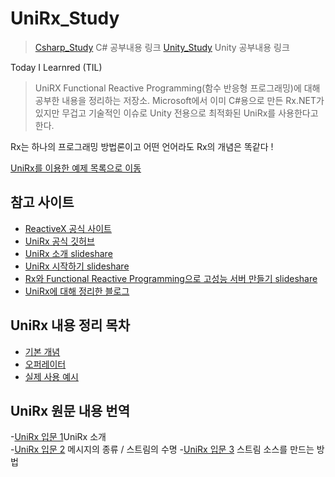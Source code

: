 # UniRx_Study

> [Csharp_Study](https://github.com/twozeronine/Csharp_Study) C# 공부내용 링크
> [Unity_Study](https://github.com/twozeronine/Unity_Study) Unity 공부내용 링크

Today I Learnred (TIL)

> UniRX Functional Reactive Programming(함수 반응형 프로그래밍)에 대해 공부한 내용을 정리하는 저장소.
> Microsoft에서 이미 C#용으로 만든 Rx.NET가 있지만 무겁고 기술적인 이슈로 Unity 전용으로 최적화된 UniRx를 사용한다고 한다.

Rx는 하나의 프로그래밍 방법론이고 어떤 언어라도 Rx의 개념은 똑같다 !

[UniRx를 이용한 예제 목록으로 이동](https://github.com/twozeronine/UniRx_Study/tree/main/Assets/UniRx_Practice_Scripts)

## 참고 사이트

- [ReactiveX 공식 사이트](http://reactivex.io/)
- [UniRx 공식 깃허브](https://github.com/neuecc/UniRx)
- [UniRx 소개 slideshare](https://www.slideshare.net/agebreak/160402-unirx)
- [UniRx 시작하기 slideshare](https://www.slideshare.net/agebreak/160409-unirx?from_action=save)
- [Rx와 Functional Reactive Programming으로 고성능 서버 만들기 slideshare](https://www.slideshare.net/jongwookkim/ndc14-rx-functional-reactive-programming)
- [UniRx에 대해 정리한 블로그](https://rito15.github.io/posts/unity-study-unirx/)

## UniRx 내용 정리 목차

- [기본 개념](https://github.com/twozeronine/UniRx_Study/tree/main/UniRx%20%EB%82%B4%EC%9A%A9%20%EC%A0%95%EB%A6%AC/%EA%B8%B0%EB%B3%B8%20%EA%B0%9C%EB%85%90)
- [오퍼레이터](https://github.com/twozeronine/UniRx_Study/tree/main/UniRx%20%EB%82%B4%EC%9A%A9%20%EC%A0%95%EB%A6%AC/%EC%98%A4%ED%8D%BC%EB%A0%88%EC%9D%B4%ED%84%B0)
- [실제 사용 예시](https://github.com/twozeronine/UniRx_Study/tree/main/UniRx%20%EB%82%B4%EC%9A%A9%20%EC%A0%95%EB%A6%AC/%EC%8B%A4%EC%A0%9C%20%EC%82%AC%EC%9A%A9%20%EC%98%88%EC%8B%9C)

## UniRx 원문 내용 번역

-[UniRx 입문 1](https://github.com/twozeronine/UniRx_Study/tree/main/UniRx%20%EC%9B%90%EB%AC%B8%20%EB%82%B4%EC%9A%A9/UniRx%20%EC%9E%85%EB%AC%B81)UniRx 소개  
-[UniRx 입문 2](https://github.com/twozeronine/UniRx_Study/tree/main/UniRx%20%EC%9B%90%EB%AC%B8%20%EB%82%B4%EC%9A%A9/UniRx%20%EC%9E%85%EB%AC%B8%202) 메시지의 종류 / 스트림의 수명 -[UniRx 입문 3](https://github.com/twozeronine/UniRx_Study/tree/main/UniRx%20%EC%9B%90%EB%AC%B8%20%EB%82%B4%EC%9A%A9/UniRx%20%EC%9E%85%EB%AC%B8%203) 스트림 소스를 만드는 방법
